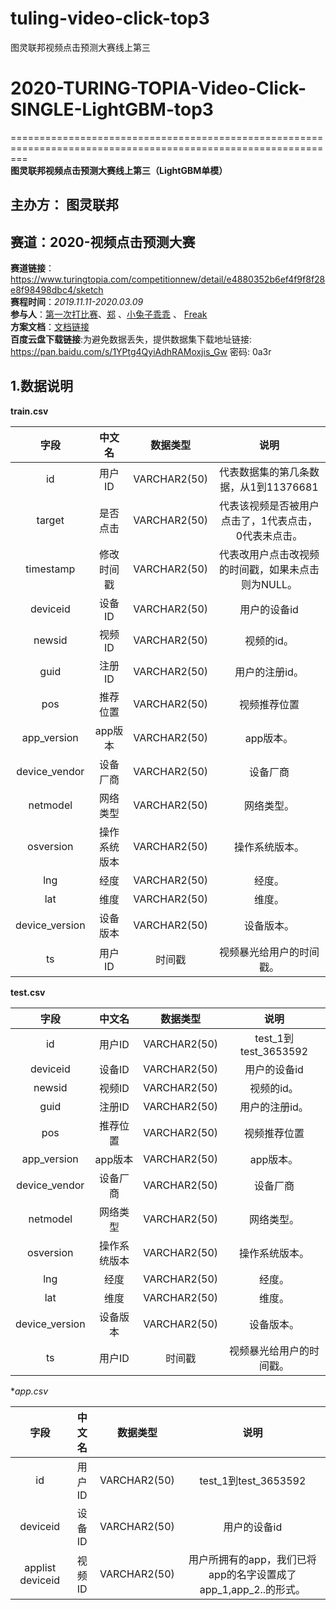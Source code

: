 # tuling-video-click-top3
图灵联邦视频点击预测大赛线上第三

# 2020-TURING-TOPIA-Video-Click-SINGLE-LightGBM-top3
===============================================================================================================     
**图灵联邦视频点击预测大赛线上第三（LightGBM单模）**
## 主办方： 图灵联邦
## 赛道：2020-视频点击预测大赛

**赛道链接**：https://www.turingtopia.com/competitionnew/detail/e4880352b6ef4f9f8f28e8f98498dbc4/sketch       
**赛程时间**：*2019.11.11-2020.03.09*  
**参与人**：[第一次打比赛](https://github.com/LogicJake)、[郑](https://github.com/jackhuntcn) 、[小兔子乖乖](https://github.com/PandasCute) 、   [Freak](https://github.com/PandasCute)   
**方案文档**：[文档链接](https://www.logicjake.xyz/2020/02/10/%E5%9B%BE%E7%81%B5%E8%81%94%E9%82%A6%E8%A7%86%E9%A2%91%E7%82%B9%E5%87%BB%E9%A2%84%E6%B5%8B%E5%A4%A7%E8%B5%9B-%E8%B5%9B%E5%90%8E%E6%80%BB%E7%BB%93/)      
**百度云盘下载链接**:为避免数据丢失，提供数据集下载地址链接: https://pan.baidu.com/s/1YPtg4QyiAdhRAMoxjis_Gw  密码: 0a3r       
## 1.数据说明  
**train.csv**

| 字段     | 中文名| 数据类型|  说明 |
|:-------:|:-------:|:-------:|:-------:|
|id|	用户ID|	VARCHAR2(50)|	代表数据集的第几条数据，从1到11376681|
|target|	是否点击|	VARCHAR2(50)|	代表该视频是否被用户点击了，1代表点击，0代表未点击。|
|timestamp|修改时间戳|	VARCHAR2(50)|代表改用户点击改视频的时间戳，如果未点击则为NULL。|
|deviceid|	设备ID|	VARCHAR2(50)|用户的设备id|
|newsid|视频ID|	VARCHAR2(50)|视频的id。|
|guid|注册ID|	VARCHAR2(50)|	用户的注册id。|
|pos|推荐位置|	VARCHAR2(50)|	视频推荐位置|
|app_version|app版本|	VARCHAR2(50)|	app版本。|
|device_vendor|设备厂商|	VARCHAR2(50)|	设备厂商|
|netmodel|网络类型|	VARCHAR2(50)|	网络类型。|
|osversion|操作系统版本|	VARCHAR2(50)|	操作系统版本。|
|lng|经度|	VARCHAR2(50)|经度。|
|lat|维度|	VARCHAR2(50)|	维度。|
|device_version|设备版本|	VARCHAR2(50)|	设备版本。|
|ts|	用户ID|时间戳|	视频暴光给用户的时间戳。|

**test.csv**

| 字段     | 中文名| 数据类型|  说明 |
|:-------:|:-------:|:-------:|:-------:|
|id|	用户ID|	VARCHAR2(50)|	test_1到test_3653592|
|deviceid|	设备ID|	VARCHAR2(50)|用户的设备id|
|newsid|视频ID|	VARCHAR2(50)|视频的id。|
|guid|注册ID|	VARCHAR2(50)|	用户的注册id。|
|pos|推荐位置|	VARCHAR2(50)|	视频推荐位置|
|app_version|app版本|	VARCHAR2(50)|	app版本。|
|device_vendor|设备厂商|	VARCHAR2(50)|	设备厂商|
|netmodel|网络类型|	VARCHAR2(50)|	网络类型。|
|osversion|操作系统版本|	VARCHAR2(50)|	操作系统版本。|
|lng|经度|	VARCHAR2(50)|经度。|
|lat|维度|	VARCHAR2(50)|	维度。|
|device_version|设备版本|	VARCHAR2(50)|	设备版本。|
|ts|	用户ID|时间戳|	视频暴光给用户的时间戳。|

**app.csv*

| 字段     | 中文名| 数据类型|  说明 |
|:-------:|:-------:|:-------:|:-------:|
|id|	用户ID|	VARCHAR2(50)|	test_1到test_3653592|
|deviceid|	设备ID|	VARCHAR2(50)|用户的设备id|
|applist deviceid|视频ID|	VARCHAR2(50)|用户所拥有的app，我们已将app的名字设置成了app_1,app_2..的形式。|

